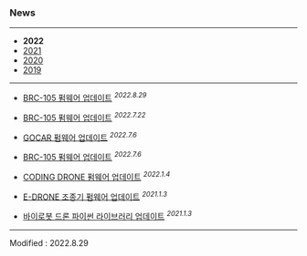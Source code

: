 ### News

---

- **2022**
- [2021](../2021/)
- [2020](../2020/)
- [2019](../2019/)

---

- <a href="/documents/kr/products/coding_drone/log/updates/firmware/#heading-2022829">BRC-105 펌웨어 업데이트</a> <sup><i>2022.8.29</i></sup><br>

- <a href="/documents/kr/products/coding_drone/log/updates/firmware/#heading-202276">BRC-105 펌웨어 업데이트</a> <sup><i>2022.7.22</i></sup><br>

- <a href="/documents/kr/products/coding_drone/log/updates/firmware/#heading-202276">GOCAR 펌웨어 업데이트</a> <sup><i>2022.7.6</i></sup><br>

- <a href="/documents/kr/products/coding_drone/log/updates/firmware/#heading-202276">BRC-105 펌웨어 업데이트</a> <sup><i>2022.7.6</i></sup><br>

- <a href="/documents/kr/products/coding_drone/log/updates/firmware/#heading-202214">CODING DRONE 펌웨어 업데이트</a> <sup><i>2022.1.4</i></sup><br>

- <a href="/documents/kr/products/e_drone/log/updates/firmware/#heading-202213">E-DRONE 조종기 펌웨어 업데이트</a> <sup><i>2021.1.3</i></sup><br>

- <a href="/documents/kr/products/e_drone/log/updates/python/#heading-202213">바이로봇 드론 파이썬 라이브러리 업데이트</a> <sup><i>2021.1.3</i></sup><br>

---

Modified : 2022.8.29
